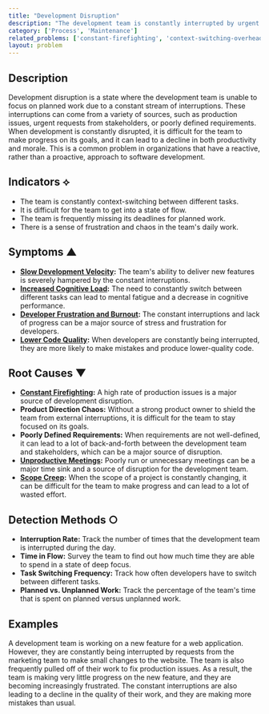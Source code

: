 ```yaml
---
title: "Development Disruption"
description: "The development team is constantly interrupted by urgent production issues, which disrupts planned work and reduces overall productivity."
category: ['Process', 'Maintenance']
related_problems: ['constant-firefighting', 'context-switching-overhead', 'slow-development-velocity']
layout: problem
---
```


## Description
Development disruption is a state where the development team is unable to focus on planned work due to a constant stream of interruptions. These interruptions can come from a variety of sources, such as production issues, urgent requests from stakeholders, or poorly defined requirements. When development is constantly disrupted, it is difficult for the team to make progress on its goals, and it can lead to a decline in both productivity and morale. This is a common problem in organizations that have a reactive, rather than a proactive, approach to software development.

## Indicators ⟡
- The team is constantly context-switching between different tasks.
- It is difficult for the team to get into a state of flow.
- The team is frequently missing its deadlines for planned work.
- There is a sense of frustration and chaos in the team's daily work.

## Symptoms ▲
- **[Slow Development Velocity](slow-development-velocity.md):** The team's ability to deliver new features is severely hampered by the constant interruptions.
- **[Increased Cognitive Load](increased-cognitive-load.md):** The need to constantly switch between different tasks can lead to mental fatigue and a decrease in cognitive performance.
- **[Developer Frustration and Burnout](developer-frustration-and-burnout.md):** The constant interruptions and lack of progress can be a major source of stress and frustration for developers.
- **[Lower Code Quality](lower-code-quality.md):** When developers are constantly being interrupted, they are more likely to make mistakes and produce lower-quality code.

## Root Causes ▼
- **[Constant Firefighting](constant-firefighting.md):** A high rate of production issues is a major source of development disruption.
- **Product Direction Chaos:** Without a strong product owner to shield the team from external interruptions, it is difficult for the team to stay focused on its goals.
- **Poorly Defined Requirements:** When requirements are not well-defined, it can lead to a lot of back-and-forth between the development team and stakeholders, which can be a major source of disruption.
- **[Unproductive Meetings](unproductive-meetings.md):** Poorly run or unnecessary meetings can be a major time sink and a source of disruption for the development team.
- **[Scope Creep](scope-creep.md):** When the scope of a project is constantly changing, it can be difficult for the team to make progress and can lead to a lot of wasted effort.

## Detection Methods ○
- **Interruption Rate:** Track the number of times that the development team is interrupted during the day.
- **Time in Flow:** Survey the team to find out how much time they are able to spend in a state of deep focus.
- **Task Switching Frequency:** Track how often developers have to switch between different tasks.
- **Planned vs. Unplanned Work:** Track the percentage of the team's time that is spent on planned versus unplanned work.

## Examples
A development team is working on a new feature for a web application. However, they are constantly being interrupted by requests from the marketing team to make small changes to the website. The team is also frequently pulled off of their work to fix production issues. As a result, the team is making very little progress on the new feature, and they are becoming increasingly frustrated. The constant interruptions are also leading to a decline in the quality of their work, and they are making more mistakes than usual.
